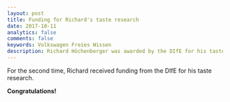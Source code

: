```yaml
---
layout: post
title: Funding for Richard's taste research
date: 2017-10-11
analytics: false
comments: false
keywords: Volkswagen Freies Wissen
description: Richard Höchenberger was awarded by the DIfE for his taste research.
---
```


For the second time, Richard received funding from the DIfE for his taste research.

**Congratulations!**
